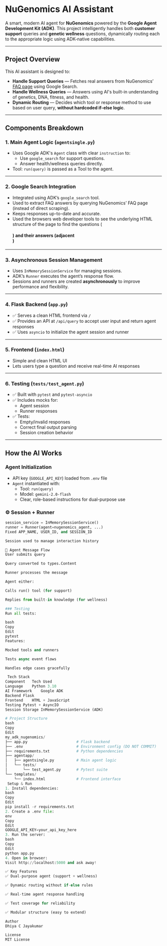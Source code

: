 # NuGenomics AI Assistant 

A smart, modern AI agent for **NuGenomics** powered by the **Google Agent Development Kit (ADK)**. This project intelligently handles both **customer support** queries and **genetic wellness** questions, dynamically routing each to the appropriate logic using ADK-native capabilities.

---

##  Project Overview

This AI assistant is designed to:

-  **Handle Support Queries** — Fetches real answers from NuGenomics’ [FAQ page](https://www.nugenomics.in/faqs/) using Google Search.
-  **Handle Wellness Queries** — Answers using AI's built-in understanding of genetics, DNA, fitness, and health.
-  **Dynamic Routing** — Decides which tool or response method to use based on user query, **without hardcoded if-else logic**.

---

##  Components Breakdown

### 1. **Main Agent Logic (`agentsingle.py`)**

- Uses Google ADK's `Agent` class with clear `instruction` to:
  - Use `google_search` for support questions.
  - Answer health/wellness queries directly.
- Tool: `run(query)` is passed as a Tool to the agent.

---

### 2. **Google Search Integration**

- Integrated using ADK’s `google_search` tool.
- Used to extract FAQ answers by querying NuGenomics’ FAQ page (instead of direct scraping).
- Keeps responses up-to-date and accurate.
- Used the browsers web developer tools to see the underlying HTML structure of the page to find the questions (<h4>) and their answers (adjacent <div>)

---

### 3. **Asynchronous Session Management**

- Uses `InMemorySessionService` for managing sessions.
- ADK’s `Runner` executes the agent’s response flow.
- Sessions and runners are created **asynchronously** to improve performance and flexibility.

---

### 4. **Flask Backend (`app.py`)**

- ✅ Serves a clean HTML frontend via `/`
- ✅ Provides an API at `/api/query` to accept user input and return agent responses
- ✅ Uses `asyncio` to initialize the agent session and runner

---

### 5. **Frontend (`index.html`)**

-  Simple and clean HTML UI
-  Lets users type a question and receive real-time AI responses

---

### 6. **Testing (`tests/test_agent.py`)**

- ✅ Built with `pytest` and `pytest-asyncio`
- ✅ Includes mocks for:
  - Agent session
  - Runner responses
- ✅ Tests:
  - Empty/invalid responses
  - Correct final output parsing
  - Session creation behavior

---

##  How the AI Works

###  Agent Initialization

- API key (`GOOGLE_API_KEY`) loaded from `.env` file
- `Agent` instantiated with:
  - Tool: `run(query)`
  - Model: `gemini-2.0-flash`
  - Clear, role-based instructions for dual-purpose use

### ⚙️ Session + Runner

```python
session_service = InMemorySessionService()
runner = Runner(agent=nugenomics_agent, ...)
Fixed APP_NAME, USER_ID, and SESSION_ID

Session used to manage interaction history

📨 Agent Message Flow
User submits query

Query converted to types.Content

Runner processes the message

Agent either:

Calls run() tool (for support)

Replies from built-in knowledge (for wellness)

### Testing
Run all tests:

bash
Copy
Edit
pytest
Features:

Mocked tools and runners

Tests async event flows

Handles edge cases gracefully

 Tech Stack 
Component	Tech Used
Language	Python 3.10
AI Framework	Google ADK
Backend	Flask
Frontend	HTML + JavaScript
Testing	Pytest + AsyncIO
Session Storage	InMemorySessionService (ADK)

# Project Structure
bash
Copy
Edit
my_adk_nugenomics/
├── app.py                      # Flask backend
├── .env                        # Environment config (DO NOT COMMIT)
├── requirements.txt            # Python dependencies
├── agentapp/
│   ├── agentsingle.py          # Main agent logic
│   └── tests/
│       └── test_agent.py       # Pytest suite
└── templates/
    └── index.html              # Frontend interface
 Setup & Run
1. Install dependencies:
bash
Copy
Edit
pip install -r requirements.txt
2. Create a .env file:
env
Copy
Edit
GOOGLE_API_KEY=your_api_key_here
3. Run the server:
bash
Copy
Edit
python app.py
4. Open in browser:
Visit http://localhost:5000 and ask away!

✅ Key Features
✅ Dual-purpose agent (support + wellness)

✅ Dynamic routing without if-else rules

✅ Real-time agent response handling

✅ Test coverage for reliability

✅ Modular structure (easy to extend)

Author
Dhiya C Jayakumar

License
MIT License
